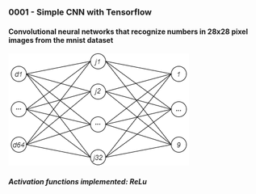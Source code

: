 <h3>0001 - Simple CNN with Tensorflow</h3>

<h4>Convolutional neural networks that recognize numbers in 28x28 pixel images from the mnist dataset</h4>

<img src = "images/0001.png">

<h5>Activation functions implemented: 
      ReLu
</h5>
